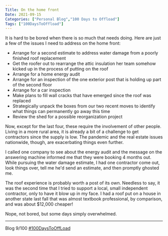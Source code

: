 ```yaml
---
Title: On the home front
Date: 2021-09-15
Categories: ["Personal Blog","100 Days to Offload"]
Tags: ["100DaysToOffload"]
---
```


It is hard to be bored when there is so much that needs doing. Here are just a few of the issues I need to address on the home front:

* Arrange for a second estimate to address water damage from a poorly finished roof replacement
* Get the roofer out to rearrange the attic insulation her team somehow kicked up in the process of putting on the roof
* Arrange for a home energy audit
* Arrange for an inspection of the one exterior post that is holding up part of the second floor
* Arrange for a car inspection
* Make plans to fill wall cracks that have emerged since the roof was replaced
* Strategically unpack the boxes from our two recent moves to identify what things can permanently go away this time
* Review the shed for a possible reorganization project

Now, except for the last four, these require the involvement of other people. Living in a more rural area, it is already a bit of a challenge to get contractors since the supply is low. The pandemic and the real estate issues nationwide, though, are exacerbating things even further. 

I called one company to see about the energy audit and the message on the answering machine informed me that they were booking 4 months out. While pursuing the water damage estimate, I had one contractor come out, look things over, tell me he'd send an estimate, and then promptly ghosted me.

The roof experience is probably worth a post of its own. Needless to say, it was the second time that I tried to support a local, small independent contractor, only to have it blow up in my face. I had a roof put on a house in another state last fall that was almost textbook professional, by comparison, and was about $12,000 cheaper!

Nope, not bored, but some days simply overwhelmed.

***
Blog 9/100 [#100DaysToOffLoad](https://100daystooffload.com)
